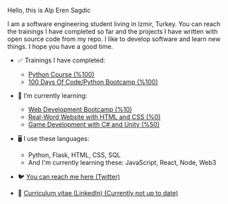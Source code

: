 Hello, this is Alp Eren Sagdic

I am a software engineering student living in Izmir, Turkey. You can reach the trainings I have completed so far
and the projects I have written with open source code from my repo. I like to develop software and learn new things. 
I hope you have a good time.


- ✅ Trainings I have completed:
  + <a href="https://www.udemy.com/course/sifirdan-ileri-seviyeye-python/">Python Course (%100)</a>
  + <a href="https://www.udemy.com/course/100-days-of-code/">100 Days Of Code/Python Bootcamp (%100)</a>

- 🌱 I’m currently learning:
  + <a href="https://www.udemy.com/course/the-complete-web-development-bootcamp/">Web Development Bootcamp (%10)</a>
  + <a href="https://www.udemy.com/course/design-and-develop-a-killer-website-with-html5-and-css3/">Real-Word Website with HTML and CSS (%0)</a>
  + <a href="https://www.udemy.com/course/unitycourse/">Game Development with C# and Unity (%50)</a>
  
- 🖥️ I use these languages:
  + Python, Flask, HTML, CSS, SQL
  + And I'm currently learning these: JavaScript, React, Node, Web3
    
- 🐦 <a href="https://twitter.com/AlpSgdc">You can reach me here (Twitter)</a>
- 📝 <a href="https://www.linkedin.com/in/alp-eren-sağdıç-874987276/">Curriculum vitae (LinkedIn) (Currently not up to date)</a>

